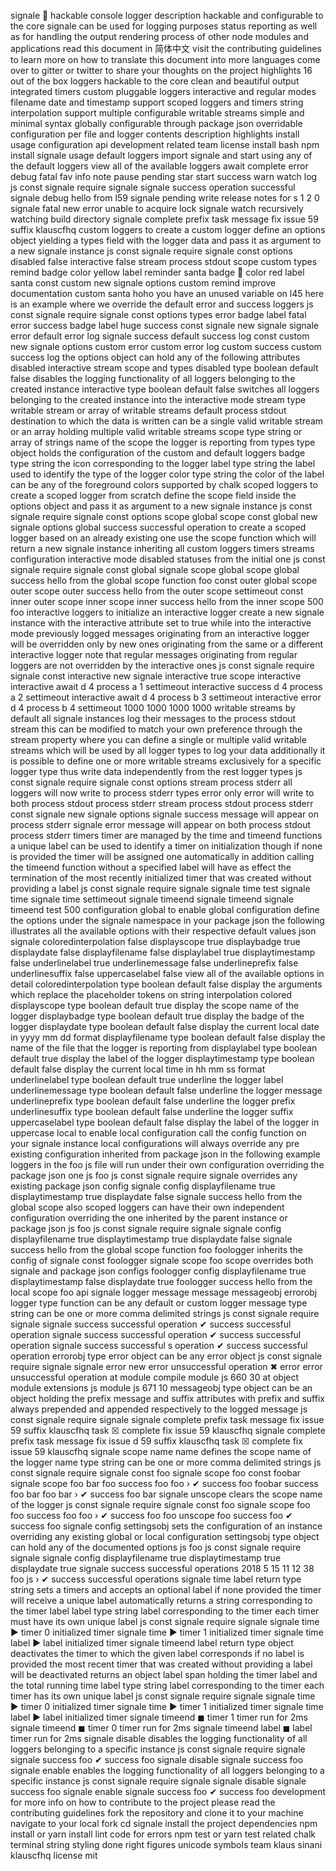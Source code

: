 signale 👋 hackable console logger description hackable and configurable to the core signale can be used for logging purposes status reporting as well as for handling the output rendering process of other node modules and applications read this document in 简体中文 visit the contributing guidelines to learn more on how to translate this document into more languages come over to gitter or twitter to share your thoughts on the project highlights 16 out of the box loggers hackable to the core clean and beautiful output integrated timers custom pluggable loggers interactive and regular modes filename date and timestamp support scoped loggers and timers string interpolation support multiple configurable writable streams simple and minimal syntax globally configurable through package json overridable configuration per file and logger contents description highlights install usage configuration api development related team license install bash npm install signale usage default loggers import signale and start using any of the default loggers view all of the available loggers await complete error debug fatal fav info note pause pending star start success warn watch log js const signale require signale signale success operation successful signale debug hello from l59 signale pending write release notes for s 1 2 0 signale fatal new error unable to acquire lock signale watch recursively watching build directory signale complete prefix task message fix issue 59 suffix klauscfhq custom loggers to create a custom logger define an options object yielding a types field with the logger data and pass it as argument to a new signale instance js const signale require signale const options disabled false interactive false stream process stdout scope custom types remind badge color yellow label reminder santa badge 🎅 color red label santa const custom new signale options custom remind improve documentation custom santa hoho you have an unused variable on l45 here is an example where we override the default error and success loggers js const signale require signale const options types error badge label fatal error success badge label huge success const signale new signale signale error default error log signale success default success log const custom new signale options custom error custom error log custom success custom success log the options object can hold any of the following attributes disabled interactive stream scope and types disabled type boolean default false disables the logging functionality of all loggers belonging to the created instance interactive type boolean default false switches all loggers belonging to the created instance into the interactive mode stream type writable stream or array of writable streams default process stdout destination to which the data is written can be a single valid writable stream or an array holding multiple valid writable streams scope type string or array of strings name of the scope the logger is reporting from types type object holds the configuration of the custom and default loggers badge type string the icon corresponding to the logger label type string the label used to identify the type of the logger color type string the color of the label can be any of the foreground colors supported by chalk scoped loggers to create a scoped logger from scratch define the scope field inside the options object and pass it as argument to a new signale instance js const signale require signale const options scope global scope const global new signale options global success successful operation to create a scoped logger based on an already existing one use the scope function which will return a new signale instance inheriting all custom loggers timers streams configuration interactive mode disabled statuses from the initial one js const signale require signale const global signale scope global scope global success hello from the global scope function foo const outer global scope outer scope outer success hello from the outer scope settimeout const inner outer scope inner scope inner success hello from the inner scope 500 foo interactive loggers to initialize an interactive logger create a new signale instance with the interactive attribute set to true while into the interactive mode previously logged messages originating from an interactive logger will be overridden only by new ones originating from the same or a different interactive logger note that regular messages originating from regular loggers are not overridden by the interactive ones js const signale require signale const interactive new signale interactive true scope interactive interactive await d 4 process a 1 settimeout interactive success d 4 process a 2 settimeout interactive await d 4 process b 3 settimeout interactive error d 4 process b 4 settimeout 1000 1000 1000 1000 writable streams by default all signale instances log their messages to the process stdout stream this can be modified to match your own preference through the stream property where you can define a single or multiple valid writable streams which will be used by all logger types to log your data additionally it is possible to define one or more writable streams exclusively for a specific logger type thus write data independently from the rest logger types js const signale require signale const options stream process stderr all loggers will now write to process stderr types error only error will write to both process stdout process stderr stream process stdout process stderr const signale new signale options signale success message will appear on process stderr signale error message will appear on both process stdout process stderr timers timer are managed by the time and timeend functions a unique label can be used to identify a timer on initialization though if none is provided the timer will be assigned one automatically in addition calling the timeend function without a specified label will have as effect the termination of the most recently initialized timer that was created without providing a label js const signale require signale signale time test signale time signale time settimeout signale timeend signale timeend signale timeend test 500 configuration global to enable global configuration define the options under the signale namespace in your package json the following illustrates all the available options with their respective default values json signale coloredinterpolation false displayscope true displaybadge true displaydate false displayfilename false displaylabel true displaytimestamp false underlinelabel true underlinemessage false underlineprefix false underlinesuffix false uppercaselabel false view all of the available options in detail coloredinterpolation type boolean default false display the arguments which replace the placeholder tokens on string interpolation colored displayscope type boolean default true display the scope name of the logger displaybadge type boolean default true display the badge of the logger displaydate type boolean default false display the current local date in yyyy mm dd format displayfilename type boolean default false display the name of the file that the logger is reporting from displaylabel type boolean default true display the label of the logger displaytimestamp type boolean default false display the current local time in hh mm ss format underlinelabel type boolean default true underline the logger label underlinemessage type boolean default false underline the logger message underlineprefix type boolean default false underline the logger prefix underlinesuffix type boolean default false underline the logger suffix uppercaselabel type boolean default false display the label of the logger in uppercase local to enable local configuration call the config function on your signale instance local configurations will always override any pre existing configuration inherited from package json in the following example loggers in the foo js file will run under their own configuration overriding the package json one js foo js const signale require signale overrides any existing package json config signale config displayfilename true displaytimestamp true displaydate false signale success hello from the global scope also scoped loggers can have their own independent configuration overriding the one inherited by the parent instance or package json js foo js const signale require signale signale config displayfilename true displaytimestamp true displaydate false signale success hello from the global scope function foo foologger inherits the config of signale const foologger signale scope foo scope overrides both signale and package json configs foologger config displayfilename true displaytimestamp false displaydate true foologger success hello from the local scope foo api signale logger message message messageobj errorobj logger type function can be any default or custom logger message type string can be one or more comma delimited strings js const signale require signale signale success successful operation ✔ success successful operation signale success successful operation ✔ success successful operation signale success successful s operation ✔ success successful operation errorobj type error object can be any error object js const signale require signale signale error new error unsuccessful operation ✖ error error unsuccessful operation at module compile module js 660 30 at object module extensions js module js 671 10 messageobj type object can be an object holding the prefix message and suffix attributes with prefix and suffix always prepended and appended respectively to the logged message js const signale require signale signale complete prefix task message fix issue 59 suffix klauscfhq task ☒ complete fix issue 59 klauscfhq signale complete prefix task message fix issue d 59 suffix klauscfhq task ☒ complete fix issue 59 klauscfhq signale scope name name defines the scope name of the logger name type string can be one or more comma delimited strings js const signale require signale const foo signale scope foo const foobar signale scope foo bar foo success foo foo › ✔ success foo foobar success foo bar foo bar › ✔ success foo bar signale unscope clears the scope name of the logger js const signale require signale const foo signale scope foo foo success foo foo › ✔ success foo foo unscope foo success foo ✔ success foo signale config settingsobj sets the configuration of an instance overriding any existing global or local configuration settingsobj type object can hold any of the documented options js foo js const signale require signale signale config displayfilename true displaytimestamp true displaydate true signale success successful operations 2018 5 15 11 12 38 foo js › ✔ success successful operations signale time label return type string sets a timers and accepts an optional label if none provided the timer will receive a unique label automatically returns a string corresponding to the timer label label type string label corresponding to the timer each timer must have its own unique label js const signale require signale signale time ▶ timer 0 initialized timer signale time ▶ timer 1 initialized timer signale time label ▶ label initialized timer signale timeend label return type object deactivates the timer to which the given label corresponds if no label is provided the most recent timer that was created without providing a label will be deactivated returns an object label span holding the timer label and the total running time label type string label corresponding to the timer each timer has its own unique label js const signale require signale signale time ▶ timer 0 initialized timer signale time ▶ timer 1 initialized timer signale time label ▶ label initialized timer signale timeend ◼ timer 1 timer run for 2ms signale timeend ◼ timer 0 timer run for 2ms signale timeend label ◼ label timer run for 2ms signale disable disables the logging functionality of all loggers belonging to a specific instance js const signale require signale signale success foo ✔ success foo signale disable signale success foo signale enable enables the logging functionality of all loggers belonging to a specific instance js const signale require signale signale disable signale success foo signale enable signale success foo ✔ success foo development for more info on how to contribute to the project please read the contributing guidelines fork the repository and clone it to your machine navigate to your local fork cd signale install the project dependencies npm install or yarn install lint code for errors npm test or yarn test related chalk terminal string styling done right figures unicode symbols team klaus sinani klauscfhq license mit